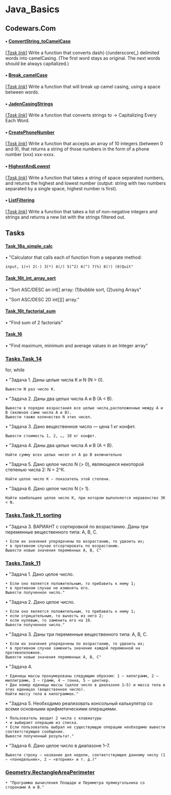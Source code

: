 # Java_Basics

## Codewars.Com

#### • [ConvertString_toCamelCase](https://github.com/kreved77/Java_Basics/blob/main/src/CodewarsCom/ConvertString_toCamelCase.java)

[[_Task link_](https://www.codewars.com/kata/517abf86da9663f1d2000003)] Write a function that converts dash(-)/underscore(_) delimited words into camelCasing. (The first word stays as original. The next words should be always capitalized.)

#### • [Break_camelCase](https://github.com/kreved77/Java_Basics/blob/main/src/CodewarsCom/Break_camelCase.java)

[[_Task link_](https://www.codewars.com/kata/5208f99aee097e6552000148)] Write a function that will break up camel casing, using a space between words.

#### • [JadenCasingStrings](https://github.com/kreved77/Java_Basics/blob/main/src/CodewarsCom/JadenCasingStrings.java)

[[_Task link_](https://www.codewars.com/kata/5390bac347d09b7da40006f6)] Write a function that converts strings to -> Capitalizing Every Each Word.

#### • [CreatePhoneNumber](https://github.com/kreved77/Java_Basics/blob/main/src/CodewarsCom/CreatePhoneNumber.java)

[[_Task link_](https://www.codewars.com/kata/525f50e3b73515a6db000b83)] Write a function that accepts an array of 10 integers (between 0 and 9), that returns a string of those numbers in the form of a phone number (xxx) xxx-xxxx.

#### • [HighestAndLowest](https://github.com/kreved77/Java_Basics/blob/main/src/CodewarsCom/HighestAndLowest.java)

[[_Task link_](https://www.codewars.com/kata/554b4ac871d6813a03000035)] Write a function that takes a string of space separated numbers, and returns the highest and lowest number (output: string with two numbers separated by a single space, highest number is first).

#### • [ListFiltering](https://github.com/kreved77/Java_Basics/blob/main/src/CodewarsCom/ListFiltering.java)

[[_Task link_](https://www.codewars.com/kata/53dbd5315a3c69eed20002dd)] Write a function that takes a list of non-negative integers and strings and returns a new list with the strings filtered out.

## 

## Tasks


#### [Task_18a_simple_calc](https://github.com/kreved77/Java_Basics/blob/main/src/Tasks/Task_18a_simple_calc.java)

• "Calculator that calls each of function from a separate method:  

    input, 1(+) 2(-) 3(*) 4(/) 5(^2) 6(^) 7(%) 8(!) (0)Quit"

#### [Task_16t_int_array_sort](https://github.com/kreved77/Java_Basics/blob/main/src/Tasks/Task_16t_int_array_sort.java)

• "Sort ASC/DESC an int[] array: (1)bubble sort, (2)using Arrays"

• "Sort ASC/DESC 2D int[][] array."

#### [Task_16t_factorial_sum](https://github.com/kreved77/Java_Basics/blob/main/src/Tasks/Task_16t_factorial_sum.java)

• "Find sum of 2 factorials"


#### [Task_16](https://github.com/kreved77/Java_Basics/blob/main/src/Tasks/Task_16.java)

• "Find maximum, minimum and average values in an Integer array"

### [Tasks.Task_14](https://github.com/kreved77/Java_Basics/blob/main/src/Tasks/Task_14.java)
for, while

• "Задача 1. Даны целые числа K и N (N > 0). 

    Вывести N раз число K.

• "Задача 2. Даны два целых числа A и B (A < B).

    Вывести в порядке возрастания все целые числа,расположенные между A и B (включая сами числа A и B).
    Вывести также количество N этих чисел.

• "Задача 3. Дано вещественное число — цена 1 кг конфет.

    Вывести стоимость 1, 2, …, 10 кг конфет.

• "Задача 4. Даны два целых числа A и B (A < B). 

    Найти сумму всех целых чисел от A до B включительно

• "Задача 5. Дано целое число N (> 0), являющееся некоторой степенью числа 2: N = 2^K. 

    Найти целое число K — показатель этой степени.

• "Задача 6. Дано целое число N (> 1). 

    Найти наибольшее целое число K, при котором выполняется неравенство 3K < N.



### [Tasks.Task_11_sorting](https://github.com/kreved77/Java_Basics/blob/main/src/Tasks/Task_11_sorting.java)

• "Задача 3. ВАРИАНТ с сортировкой по возрастанию. Даны три переменные вещественного типа: A, B, C.

    • Если их значения упорядочены по возрастанию, то удвоить их; 
    • в противном случае отсортировать по возрастанию. 
    Вывести новые значения переменных A, B, C"


### [Tasks.Task_11](https://github.com/kreved77/Java_Basics/blob/main/src/Tasks/Task_11.java)

• "Задача 1. Дано целое число.

    • Если оно является положительным, то прибавить к нему 1;
    • в противном случае не изменять его.
    Вывести полученное число."

• "Задача 2. Дано целое число.

    • Если оно является положительным, то прибавить к нему 1;
    • если отрицательным, то вычесть из него 2;
    • если нулевым, то заменить его на 10.
    Вывести полученное число."

• "Задача 3. Даны три переменные вещественного типа: A, B, C. 

    • Если их значения упорядочены по возрастанию, то удвоить их; 
    • в противном случае заменить значение каждой переменной на противоположное. 
    Вывести новые значения переменных A, B, C"

• "Задача 4.

    • Единицы массы пронумерованы следующим образом: 1 — килограмм, 2 — миллиграмм, 3 — грамм, 4 — тонна, 5 — центнер.
    • Дан номер единицы массы (целое число в диапазоне 1–5) и масса тела в этих единицах (вещественное число).
    Найти массу тела в килограммах."

• "Задача 5. Необходимо реализовать консольный калькулятор со всеми основными арифметическими операциями.

    • Пользователь вводит 2 числа с клавиатуры
    • и выбирает операцию из списка.
    • Если пользователь выбрал не существующую операцию необходимо вывести соответствующее сообщение.
    Вывести полученный результат."

• "Задача 6. Дано целое число в диапазоне 1–7.

    Вывести строку — название дня недели, соответствующее данному числу (1 — «понедельник», 2 — «вторник» и т. д.)"


### [Geometry.RectangleAreaPerimeter](https://github.com/kreved77/Java_Basics/blob/main/src/Geometry/RectangleAreaPerimeter.java)

    • "Программа вычисления Площади и Периметра прямоугольника со сторонами A и B."

